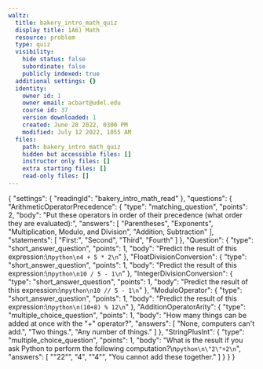 ```yaml
---
waltz:
  title: bakery_intro_math_quiz
  display title: 1A6) Math
  resource: problem
  type: quiz
  visibility:
    hide status: false
    subordinate: false
    publicly indexed: true
  additional settings: {}
  identity:
    owner id: 1
    owner email: acbart@udel.edu
    course id: 37
    version downloaded: 1
    created: June 28 2022, 0300 PM
    modified: July 12 2022, 1055 AM
  files:
    path: bakery_intro_math_quiz
    hidden but accessible files: []
    instructor only files: []
    extra starting files: []
    read-only files: []
---
```

{
  "settings": {
    "readingId": "bakery_intro_math_read"
  },
  "questions": {
    "ArithmeticOperatorPrecedence": {
      "type": "matching_question",
      "points": 2,
      "body": "Put these operators in order of their precedence (what order they are evaluated):",
      "answers": [
        "Parentheses",
        "Exponents",
        "Multiplication, Modulo, and Division",
        "Addition, Subtraction"
      ],
      "statements": [
        "First:",
        "Second",
        "Third",
        "Fourth"
      ]
    },
    "Question": {
      "type": "short_answer_question",
      "points": 1,
      "body": "Predict the result of this expression:\n```python\n4 + 5 * 2\n```"
    },
    "FloatDivisionConversion": {
      "type": "short_answer_question",
      "points": 1,
      "body": "Predict the result of this expression:\n```python\n10 / 5 - 1\n```"
    },
    "IntegerDivisionConversion": {
      "type": "short_answer_question",
      "points": 1,
      "body": "Predict the result of this expression:\n```python\n10 // 5 - 1\n```"
    },
    "ModuloOperator": {
      "type": "short_answer_question",
      "points": 1,
      "body": "Predict the result of this expression:\n```python\n(10+8) % 12\n```"
    },
    "AdditionOperatorArity": {
      "type": "multiple_choice_question",
      "points": 1,
      "body": "How many things can be added at once with the \"+\" operator?",
      "answers": [
        "None, computers can't add.",
        "Two things.",
        "Any number of things."
      ]
    },
    "StringPlusInt": {
      "type": "multiple_choice_question",
      "points": 1,
      "body": "What is the result if you ask Python to perform the following computation?\n```python\n\"2\"+2\n```",
      "answers": [
        "\"22\"",
        "4",
        "\"4\"",
        "You cannot add these together."
      ]
    }
  }
}